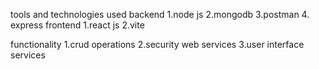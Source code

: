 tools and technologies used
backend
1.node js
2.mongodb
3.postman
4. express 
frontend
1.react js
2.vite

functionality
1.crud operations
2.security web services
3.user interface services

